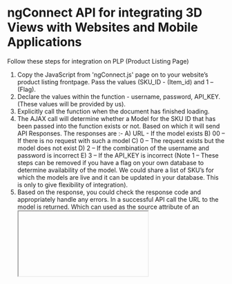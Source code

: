# ngConnect API for integrating 3D Views with Websites and Mobile Applications

Follow these steps for integration on PLP (Product Listing Page)
1.  Copy the JavaScript from 'ngConnect.js' page on to your website’s product listing frontpage. Pass the values  (SKU_ID - (Item_id) and 1 – (Flag).
2. Declare the values within the function - username, password, API_KEY. (These values will be provided by us).
2. Explicitly call the function when the document has finished loading.
3. The AJAX call will determine whether a Model for the SKU ID that has been passed into the function exists or not. Based on which it will send API Responses.
The responses are :-
A) URL -  If the model exists
B) 00 – If there is no request with such a model
C) 0 – The request exists but the model does not exist
D) 2 – If the combination of the username and password is incorrect
E) 3 – If the API_KEY is incorrect
(Note 1 – These steps can be removed if you have a flag on your own database to determine availability of the model. We could share a list of SKU’s for which the models are live and it can be updated in your database. This is only to give flexibility of integration).
4. Based on the response, you could check the response code and appropriately handle any errors. In a successful API call the URL to the model is returned. Which can used as the source attribute of an <iframe> tag.
For e.g. In Jquery :-
$(‘iframe’).attr(‘src’, resp) – Here ‘resp’ being the response variable of the AJAX call.
4. The flag parameter in the function tells the function what is to be done after the call is completed. 
Flag (1) -  Typically used to display a button in a defined div which when clicked will display the model. (You could use Jquery append/html functions to do this.).
Flag (2) -  Will display the model. (This could make the division where the <iframe> exists visible while updating the source of the <iframe tag at the same time.)
Note  2 (Only requests from whitelisted URLs will display the 3D Views. An ‘Unauthenticated Request Error’ will be produced otherwise.)
Please refer to the ‘code.js’ file for the script. It has comments to understand what goes where. Feel free to reach out to us in case you have any questions about the integration.

